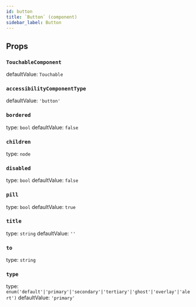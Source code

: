 ```yaml
---
id: button
title: `Button` (component)
sidebar_label: Button
---
```



Props
-----

### `TouchableComponent`

defaultValue: `Touchable`


### `accessibilityComponentType`

defaultValue: `'button'`


### `bordered`

type: `bool`
defaultValue: `false`


### `children`

type: `node`


### `disabled`

type: `bool`
defaultValue: `false`


### `pill`

type: `bool`
defaultValue: `true`


### `title`

type: `string`
defaultValue: `''`


### `to`

type: `string`


### `type`

type: `enum('default'|'primary'|'secondary'|'tertiary'|'ghost'|'overlay'|'alert')`
defaultValue: `'primary'`

